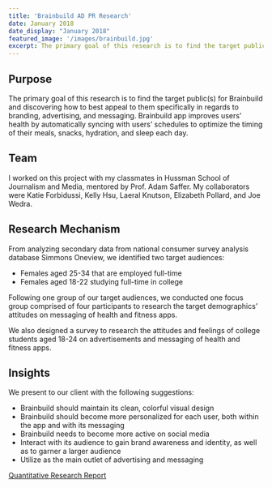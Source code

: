 ```yaml
---
title: 'Brainbuild AD PR Research'
date: January 2018
date_display: "January 2018"
featured_image: '/images/brainbuild.jpg'
excerpt: The primary goal of this research is to find the target public(s) for Brainbuild, a health and fitness startup in Bay Area, and discovering how to best appeal to them specifically in regards to branding, advertising, and messaging.
---
```


<!-- ![](/images/iballot.jpg) -->

## Purpose

The primary goal of this research is to find the target public(s) for Brainbuild and discovering how to best appeal to them specifically in regards to branding, advertising, and messaging. Brainbuild app improves users’ health by automatically syncing with users’ schedules to optimize the timing of their meals, snacks, hydration, and sleep each day. 

## Team
I worked on this project with my classmates in Hussman School of Journalism and Media, mentored by Prof. Adam Saffer. My collaborators were Katie Forbidussi, Kelly Hsu, Laeral Knutson, Elizabeth Pollard, and Joe Wedra.


## Research Mechanism

From analyzing secondary data from national consumer survey analysis database Simmons Oneview, we identified two target audiences:

* Females aged 25-34 that are employed full-time
* Females aged 18-22 studying full-time in college


Following one group of our target audiences, we conducted one focus group comprised of four participants to research the target demographics’ attitudes on messaging of health and fitness apps. 

We also designed a survey to research the attitudes and feelings of college students aged 18-24 on advertisements and messaging of health and fitness apps.

## Insights
We present to our client with the following suggestions:

* Brainbuild should maintain its clean, colorful visual design
* Brainbuild should become more personalized for each user, both within the app and with its messaging
* Brainbuild needs to become more active on social media 
* Interact with its audience to gain brand awareness and identity, as well as to garner a larger audience
* Utilize as the main outlet of advertising and messaging 


[Quantitative Research Report](https://yujietao.me/archive/files/Brainbuild_Quantative_Research_Report.pdf)